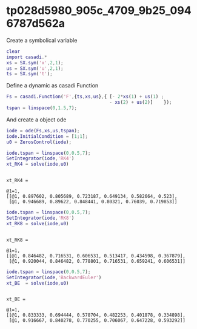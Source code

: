 
# tp028d5980_905c_4709_9b25_0946787d562a


Create a symbolical variable



```matlab
clear
import casadi.*
xs = SX.sym('x',2,1);
us = SX.sym('u',2,1);
ts = SX.sym('t');
```


Define a dynamic as casadi Function



```matlab
Fs = casadi.Function('F',{ts,xs,us},{ [- 2*xs(1) + us(1) ;
                                      - xs(2) + us(2)]    });
tspan = linspace(0,1.5,7);
```


And create a object ode



```matlab
iode = ode(Fs,xs,us,tspan);
iode.InitialCondition = [1;1];
u0 = ZerosControl(iode);
```



```matlab
iode.tspan = linspace(0,0.5,7);
SetIntegrator(iode,'RK4')
xt_RK4 = solve(iode,u0)
```




```

xt_RK4 = 

@1=1, 
[[@1, 0.897602, 0.805689, 0.723187, 0.649134, 0.582664, 0.523], 
 [@1, 0.946689, 0.89622, 0.848441, 0.80321, 0.76039, 0.719853]]

```



```matlab
iode.tspan = linspace(0,0.5,7);
SetIntegrator(iode,'RK8')
xt_RK8 = solve(iode,u0)
```




```

xt_RK8 = 

@1=1, 
[[@1, 0.846482, 0.716531, 0.606531, 0.513417, 0.434598, 0.367879], 
 [@1, 0.920044, 0.846482, 0.778801, 0.716531, 0.659241, 0.606531]]

```



```matlab
iode.tspan = linspace(0,0.5,7);
SetIntegrator(iode,'BackwardEuler')
xt_BE  = solve(iode,u0)
```




```

xt_BE = 

@1=1, 
[[@1, 0.833333, 0.694444, 0.578704, 0.482253, 0.401878, 0.334898], 
 [@1, 0.916667, 0.840278, 0.770255, 0.706067, 0.647228, 0.593292]]

```



